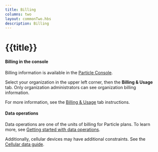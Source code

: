 ```yaml
---
title: Billing
columns: two
layout: commonTwo.hbs
description: Billing
---
```


# {{title}}

#### Billing in the console

Billing information is available in the [Particle Console](https://console.particle.io/).

Select your organization in the upper left corner, then the **Billing & Usage** tab. Only organization administrators can see organization billing information.

For more information, see the [Billing & Usage](/getting-started/console/console/#billing-amp-usage) tab instructions.

#### Data operations

Data operations are one of the units of billing for Particle plans. To learn more, see [Getting started with data operations](/getting-started/billing/data-operations/).

Additionally, cellular devices may have additional constraints. See the [Cellular data guide](/getting-started/billing/cellular-data/).
